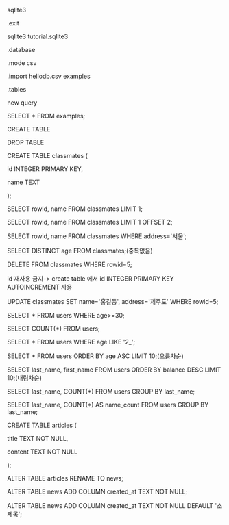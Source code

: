 sqlite3

.exit



sqlite3 tutorial.sqlite3

.database

.mode csv

.import hellodb.csv examples

.tables



new query

SELECT * FROM examples;



CREATE TABLE

DROP TABLE



CREATE TABLE classmates (

id INTEGER PRIMARY KEY,

name TEXT

);



SELECT rowid, name FROM classmates LIMIT 1;

SELECT rowid, name FROM classmates LIMIT 1 OFFSET 2;

SELECT rowid, name FROM classmates WHERE address='서울';

SELECT DISTINCT age FROM classmates;(중복없음)

DELETE FROM classmates WHERE rowid=5;

id 재사용 금지-> create table 에서 id INTEGER PRIMARY KEY AUTOINCREMENT 사용

UPDATE classmates SET name='홍길동', address='제주도' WHERE rowid=5;



SELECT * FROM users WHERE age>=30;

SELECT COUNT(*) FROM users;

SELECT * FROM users WHERE age LIKE '2_';

SELECT * FROM users ORDER BY age ASC LIMIT 10;(오름차순)

SELECT last_name, first_name FROM users ORDER BY balance DESC LIMIT 10;(내림차순)

SELECT last_name, COUNT(*) FROM users GROUP BY last_name;

SELECT last_name, COUNT(*) AS name_count FROM users GROUP BY last_name;



CREATE TABLE articles (

title TEXT NOT NULL,

content TEXT NOT NULL

);

ALTER TABLE articles RENAME TO news;

ALTER TABLE news ADD COLUMN created_at TEXT NOT NULL;

ALTER TABLE news ADD COLUMN created_at TEXT NOT NULL DEFAULT '소제목';